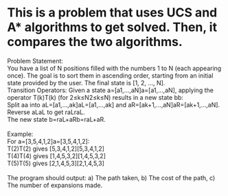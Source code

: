 # This is a problem that uses UCS and A* algorithms to get solved. Then, it compares the two algorithms.
Problem Statement: 
<br>
You have a list of N positions filled with the numbers 1 to N (each appearing once). The goal is to sort them in ascending order, starting from an initial state provided by the user. The final state is [1, 2, ..., N].
<br>
Transition Operators: Given a state a=[a1,...,aN]a=[a1​,...,aN​], applying the operator T(k)T(k) (for 2≤k≤N2≤k≤N) results in a new state bb:
<br>
    Split aa into aL=[a1,...,ak]aL​=[a1​,...,ak​] and aR=[ak+1,...,aN]aR​=[ak+1​,...,aN​]. <br>
    Reverse aLaL​ to get raLraL​. <br>
    The new state b=raL+aRb=raL​+aR​. <br>
<br>
Example:
<br>
    For a=[3,5,4,1,2]a=[3,5,4,1,2]: <br>
        T(2)T(2) gives [5,3,4,1,2][5,3,4,1,2] <br>
        T(4)T(4) gives [1,4,5,3,2][1,4,5,3,2] <br>
        T(5)T(5) gives [2,1,4,5,3][2,1,4,5,3] <br>
<br>
The program should output: a) The path taken, b) The cost of the path, c) The number of expansions made.
